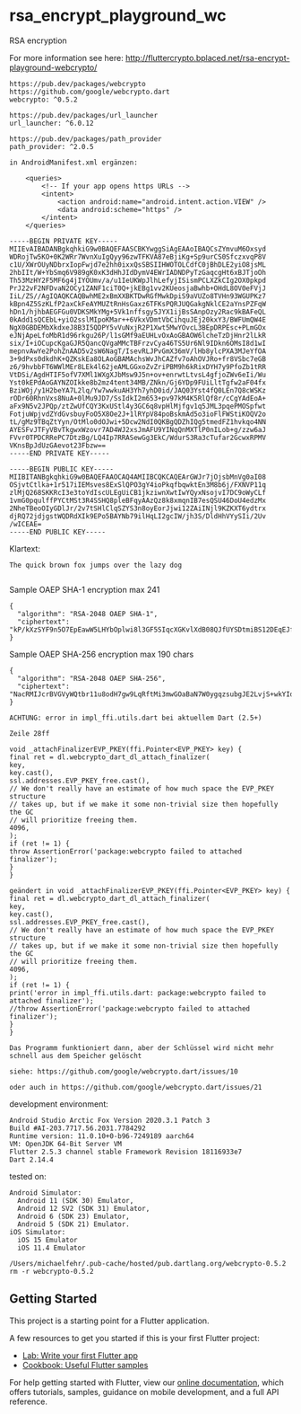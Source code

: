 # rsa_encrypt_playground_wc

RSA encryption

For more information see here: http://fluttercrypto.bplaced.net/rsa-encrypt-playground-webcrypto/

```plaintext
https://pub.dev/packages/webcrypto
https://github.com/google/webcrypto.dart
webcrypto: ^0.5.2

https://pub.dev/packages/url_launcher
url_launcher: ^6.0.12

https://pub.dev/packages/path_provider
path_provider: ^2.0.5

in AndroidManifest.xml ergänzen:

    <queries>
        <!-- If your app opens https URLs -->
        <intent>
            <action android:name="android.intent.action.VIEW" />
            <data android:scheme="https" />
        </intent>
    </queries>
```    

```plaintext
-----BEGIN PRIVATE KEY-----
MIIEvAIBADANBgkqhkiG9w0BAQEFAASCBKYwggSiAgEAAoIBAQCsZYmvuM6Oxsyd
WDRojTw5KO+0K2WRr7WvnXuIgQyy96zwTFKVA87eBjiKg+Sp9urCS0SfczxvqP8V
c1U/XWrOUyNDbrxIopFwjd7e2hh0ixxQsSBSIIHWOTOLCdfC0jBhDLE2yiO8jsML
2hbIIt/W+YbSmq6V989gK0xK3dHhJIdDymV4EWrIADNDPyTzGaqcgHt6xBJTjoOh
Th53MzHY2F5MF6g4jIYOUmv/a/u1IeUKWpJlhLefyjISismPCLXZkCIg2OX0pkpd
PrJ22vF2NFDvaN2OCy1ZANF1ciT0Q+jkEBg1vv2KUeosjaBwhb+OHdL8OV0eFVjJ
IiL/ZS//AgIQAQKCAQBwhME2xBmXXBKTDwRGfMwkDpiS9aVUZo8TVHn93WGUPKz7
kBpn4Z5SzKLfP2axCkFeAYMUZtRnHsGaxz6TFKsPQRJUQGakgNklCE2aYnsPZFqW
hDn1/hjhbAEGFGu0VDKSMkYMg+5Vk1nffsgy5JYX1ijBsSAnpOzy2Rac9kBAFeQL
0kAdd1sQCEbL+yiO2sslMIpoKMar++6VkxVDmtVbCihquJEj20kxY3/BWFUmQW4E
NgX0GBDEMbXkdxeJ8B3I5QDPY5vVuNxjR2P1Xwt5MwYOvcL3BEpDRPEsc+PLmGOx
eJNjApeLfoMbR1d96rkgu26P/l1sGMf9aEUHLvOxAoGBAOW6lcheTzDjHnr2lLkR
six/I+iOCupcKgaGJR5QancQVgaMMcTBFrzvCya46TS5Ur6Nl9IDkn6OMsI8d1wI
mepnvAwYe2PohZnAAD5v2sW6NagT/IsevRLJPvGmX36mV/lHb8ylcPXA3MJeYfOA
3+9dPxs0dkdhK+QZKskEa8OLAoGBAMAchsWvJhCAZfv7oAhOVJRo+fr8VSbc7eGB
z6/9hvbbFT6WWlMEr8LEk4l62jeAMLGGxoZvZriPBM9h6kRixDYH7y9PfoZb1tRR
VtDSi/AgdHTIF5ofV7XMl1WXgXJbMsw9J5n+ov+enrwtLtvsL4gfjoZWv6eIi/Wu
Yst0kEPdAoGAYNZOIkke8b2mz4tent34MB/ZNkn/Gj6YDp9FUiLltTgfw2aF04fx
BziWOj/y1H2beYA7L2lq/Yw7wwkuAH3Yh7yhD0id/JAQ03Yst4fQ0LEn7Q8cWSKz
rODr60RhnVxs8NuA+0lMu9JD7/SsIdkI2m653+pv97kM4K5RlQf8r/cCgYAdEoA+
aFx9N5v2JPQp/ztZwUfCQY3KxUStl4y3GC6q8vpHlMjfgv1q5JML3pqePMOSpfwt
FotjuWpjvdZYdGvsbuyFoO5X8Oe2J+1lRYpV84poBskmAd5o3ioFlFWStiKOQV2o
tL/gMz9TBqZtYyn/OtMlo0dOJwi+5Dcw2NdI0QKBgQDZhIQg5tmedFZ1hvkqo4NN
AYESFvJTFyVBvTkgwxWzovr7AD4WJ2xsJmAFU9YINqQnMXTlP0nILob+g/zzw6aJ
FVvr0TPDCRRePC7DtzBg/LQ4Ip7RRASewGg3EkC/WdurS3Ra3cTufar2GcwxRPMV
VKnsBpJdUzGAevot23Fbzw==
-----END PRIVATE KEY-----
```


```plaintext
-----BEGIN PUBLIC KEY-----
MIIBITANBgkqhkiG9w0BAQEFAAOCAQ4AMIIBCQKCAQEArGWJr7jOjsbMnVg0aI08
OSjvtCtlka+1r517iIEMsves8ExSlQPO3gY4ioPkqfbqwktEn3M8b6j/FXNVP11q
zlMjQ268SKKRcI3e3toYdIscULEgUiCB1jkziwnXwtIwYQyxNsojvI7DC9oWyCLf
1vmG0pqulffPYCtMSt3R4SSHQ8pleBFqyAAzQz8k8xmqnIB7esQSU46DoU4edzMx
2NheTBeoOIyGDlJr/2v7tSHlClqSZYS3n8oyEorJjwi12ZAiINjl9KZKXT6ydtrx
djRQ72jdjgstWQDRdXIk9EPo5BAYNb79ilHqLI2gcIW/jh3S/DldHhVYySIi/2Uv
/wICEAE=
-----END PUBLIC KEY-----
```

Klartext:
```plaintext
The quick brown fox jumps over the lazy dog
```

```plaintext

```

Sample OAEP SHA-1 encryption max 241
```plaintext
{
  "algorithm": "RSA-2048 OAEP SHA-1",
  "ciphertext": "kP/kXzSYF9n5O7EpEawW5LHYbOplwi8l3GF5SIqcXGKvlXdB08QJfUYSDtmiBS12DEqEJfFFSTzc0Uo4ceGEczsMlnhSxJ22Tqjxwl/5L71za4rt5YnIVMlqW7g69ImWwaIt0+vxVz7QgGWHbG2xcuoyEoZ7N59/CbmLg+C6kwo8oQmYj8RaKLZVmlAStH1khfzK7ihraEw3a+3xNkuSHgAPHzvp18pYP64UKa5WJJeYPblnjZtS407WgHbA41tdF33jzcfT6hOjePGuOBcc0mDCnXZbaCi+q5Gx6EVowABzMfE3F5NhfN2IY/YsftxgRZG69Jrxi27JX7YgFfFs3g=="
}
```

Sample OAEP SHA-256 encryption max 190 chars
```plaintext
{
  "algorithm": "RSA-2048 OAEP SHA-256",
  "ciphertext": "NacRMIJcrBVGVyWQtbr11u8odH7gw9LqRftMi3mwGOaBaN7W0ygqzsubgJE2LvjS+wkYIdX+jnT6i8K6bexJV0tuFb6yuZ4LY/bDKfpezdR0dipmoCIFwqw5yErKJgxkOnkDqksp2HKeav8hgIvifLxWdlWAwWimmvkFOrsQVv5vHKDdmVHT/oIi6uKDatRQkSO+9Nk5dha3u4JLHy7Bl76ZJ8rsN/2jXZaNdumrqpLrDEapyO5r/uss7TNy2Sz5yoYssLDGHvcKjLcfpNEXymTOnyn241YmEybv5VT6jnkum7BwSk1UILGqdz4cE5eZF7TuGDUPaXlYRtVekDZLLg=="
}
```

```plaintext
ACHTUNG: error in impl_ffi.utils.dart bei aktuellem Dart (2.5+)

Zeile 28ff

void _attachFinalizerEVP_PKEY(ffi.Pointer<EVP_PKEY> key) {
final ret = dl.webcrypto_dart_dl_attach_finalizer(
key,
key.cast(),
ssl.addresses.EVP_PKEY_free.cast(),
// We don't really have an estimate of how much space the EVP_PKEY structure
// takes up, but if we make it some non-trivial size then hopefully the GC
// will prioritize freeing them.
4096,
);
if (ret != 1) {
throw AssertionError('package:webcrypto failed to attached finalizer');
}
}

geändert in void _attachFinalizerEVP_PKEY(ffi.Pointer<EVP_PKEY> key) {
final ret = dl.webcrypto_dart_dl_attach_finalizer(
key,
key.cast(),
ssl.addresses.EVP_PKEY_free.cast(),
// We don't really have an estimate of how much space the EVP_PKEY structure
// takes up, but if we make it some non-trivial size then hopefully the GC
// will prioritize freeing them.
4096,
);
if (ret != 1) {
print('error in impl_ffi.utils.dart: package:webcrypto failed to attached finalizer');
//throw AssertionError('package:webcrypto failed to attached finalizer');
}
}

Das Programm funktioniert dann, aber der Schlüssel wird nicht mehr schnell aus dem Speicher gelöscht

siehe: https://github.com/google/webcrypto.dart/issues/10

oder auch in https://github.com/google/webcrypto.dart/issues/21
```

development environment:
```plaintext
Android Studio Arctic Fox Version 2020.3.1 Patch 3
Build #AI-203.7717.56.2031.7784292
Runtime version: 11.0.10+0-b96-7249189 aarch64
VM: OpenJDK 64-Bit Server VM
Flutter 2.5.3 channel stable Framework Revision 18116933e7
Dart 2.14.4
```

tested on:
```plaintext
Android Simulator: 
  Android 11 (SDK 30) Emulator,
  Android 12 SV2 (SDK 31) Emulator, 
  Android 6 (SDK 23) Emulator,
  Android 5 (SDK 21) Emulator.
iOS Simulator:  
  iOS 15 Emulator
  iOS 11.4 Emulator 
```

```plaintext
/Users/michaelfehr/.pub-cache/hosted/pub.dartlang.org/webcrypto-0.5.2
rm -r webcrypto-0.5.2
```

## Getting Started

This project is a starting point for a Flutter application.

A few resources to get you started if this is your first Flutter project:

- [Lab: Write your first Flutter app](https://flutter.dev/docs/get-started/codelab)
- [Cookbook: Useful Flutter samples](https://flutter.dev/docs/cookbook)

For help getting started with Flutter, view our
[online documentation](https://flutter.dev/docs), which offers tutorials,
samples, guidance on mobile development, and a full API reference.

